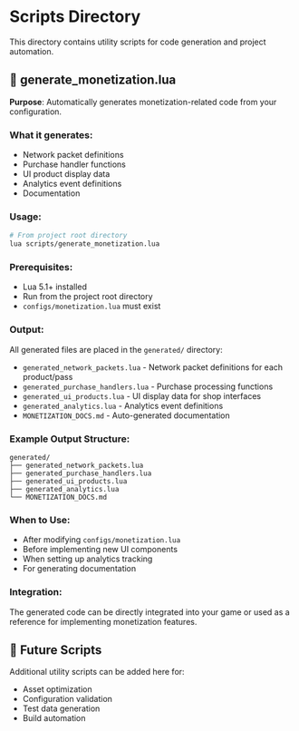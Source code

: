 # Scripts Directory

This directory contains utility scripts for code generation and project automation.

## 🔧 generate_monetization.lua

**Purpose**: Automatically generates monetization-related code from your configuration.

### What it generates:
- Network packet definitions
- Purchase handler functions  
- UI product display data
- Analytics event definitions
- Documentation

### Usage:

```bash
# From project root directory
lua scripts/generate_monetization.lua
```

### Prerequisites:
- Lua 5.1+ installed
- Run from the project root directory
- `configs/monetization.lua` must exist

### Output:
All generated files are placed in the `generated/` directory:

- `generated_network_packets.lua` - Network packet definitions for each product/pass
- `generated_purchase_handlers.lua` - Purchase processing functions
- `generated_ui_products.lua` - UI display data for shop interfaces
- `generated_analytics.lua` - Analytics event definitions
- `MONETIZATION_DOCS.md` - Auto-generated documentation

### Example Output Structure:

```
generated/
├── generated_network_packets.lua
├── generated_purchase_handlers.lua  
├── generated_ui_products.lua
├── generated_analytics.lua
└── MONETIZATION_DOCS.md
```

### When to Use:
- After modifying `configs/monetization.lua`
- Before implementing new UI components
- When setting up analytics tracking
- For generating documentation

### Integration:
The generated code can be directly integrated into your game or used as a reference for implementing monetization features.

## 🚀 Future Scripts

Additional utility scripts can be added here for:
- Asset optimization
- Configuration validation
- Test data generation
- Build automation 